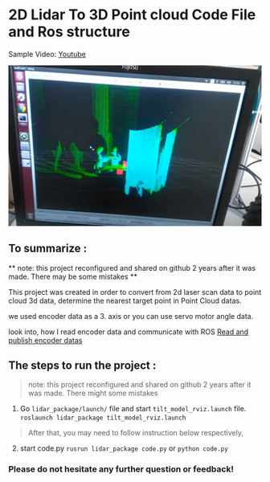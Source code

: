 # 2D Lidar To 3D Point cloud Code File and Ros structure

Sample Video: [Youtube](https://youtu.be/Dk-FqrwyLrM)

![Point Cloud](/resources/picture/youtubepng.PNG)




## To summarize :

** note: this project reconfigured and shared on github 2 years after it was made. There may be some mistakes **

This project was created in order to convert from 2d laser scan data to point cloud 3d data, determine the nearest target point in Point Cloud datas.

we used encoder data as a 3. axis or you can use servo motor angle data.

look into, how I read encoder data and communicate with ROS [Read and publish encoder datas](https://github.com/zafersn/ROS-LaserScan-To-Pointcloud-Odometry/blob/master//resources/arduino-code/pozisyon_control.ino)



## The steps to run the project :

> note: this project reconfigured and shared on github 2 years after it was made. There might some mistakes

1. Go `lidar_package/launch/` file and start `tilt_model_rviz.launch` file. `roslaunch lidar_package tilt_model_rviz.launch`

> After that, you may need to follow instruction below respectively,

2. start code.py `rusrun lidar_package code.py` or `python code.py`


### Please do not hesitate any further question or feedback!




